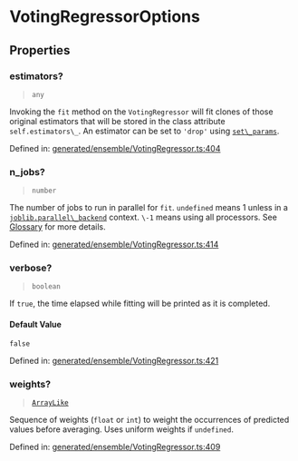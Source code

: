 # VotingRegressorOptions

## Properties

### estimators?

> `any`

Invoking the `fit` method on the `VotingRegressor` will fit clones of those original estimators that will be stored in the class attribute `self.estimators\_`. An estimator can be set to `'drop'` using [`set\_params`](#sklearn.ensemble.VotingRegressor.set_params "sklearn.ensemble.VotingRegressor.set_params").

Defined in:  [generated/ensemble/VotingRegressor.ts:404](https://github.com/transitive-bullshit/scikit-learn-ts/blob/122b3c0/packages/sklearn/src/generated/ensemble/VotingRegressor.ts#L404)

### n\_jobs?

> `number`

The number of jobs to run in parallel for `fit`. `undefined` means 1 unless in a [`joblib.parallel\_backend`](https://joblib.readthedocs.io/en/latest/parallel.html#joblib.parallel_backend "(in joblib v1.3.0.dev0)") context. `\-1` means using all processors. See [Glossary](../../glossary.html#term-n_jobs) for more details.

Defined in:  [generated/ensemble/VotingRegressor.ts:414](https://github.com/transitive-bullshit/scikit-learn-ts/blob/122b3c0/packages/sklearn/src/generated/ensemble/VotingRegressor.ts#L414)

### verbose?

> `boolean`

If `true`, the time elapsed while fitting will be printed as it is completed.

#### Default Value

`false`

Defined in:  [generated/ensemble/VotingRegressor.ts:421](https://github.com/transitive-bullshit/scikit-learn-ts/blob/122b3c0/packages/sklearn/src/generated/ensemble/VotingRegressor.ts#L421)

### weights?

> [`ArrayLike`](../types/ArrayLike.md)

Sequence of weights (`float` or `int`) to weight the occurrences of predicted values before averaging. Uses uniform weights if `undefined`.

Defined in:  [generated/ensemble/VotingRegressor.ts:409](https://github.com/transitive-bullshit/scikit-learn-ts/blob/122b3c0/packages/sklearn/src/generated/ensemble/VotingRegressor.ts#L409)
